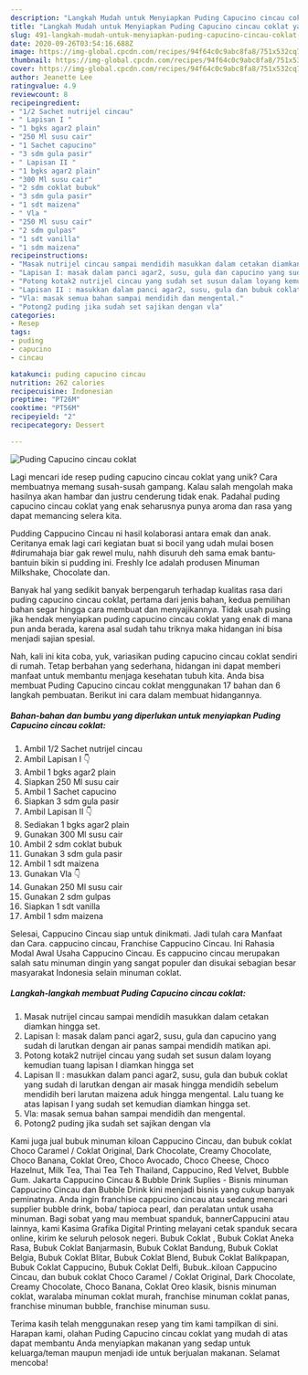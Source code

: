 ```yaml
---
description: "Langkah Mudah untuk Menyiapkan Puding Capucino cincau coklat yang Lezat"
title: "Langkah Mudah untuk Menyiapkan Puding Capucino cincau coklat yang Lezat"
slug: 491-langkah-mudah-untuk-menyiapkan-puding-capucino-cincau-coklat-yang-lezat
date: 2020-09-26T03:54:16.688Z
image: https://img-global.cpcdn.com/recipes/94f64c0c9abc8fa8/751x532cq70/puding-capucino-cincau-coklat-foto-resep-utama.jpg
thumbnail: https://img-global.cpcdn.com/recipes/94f64c0c9abc8fa8/751x532cq70/puding-capucino-cincau-coklat-foto-resep-utama.jpg
cover: https://img-global.cpcdn.com/recipes/94f64c0c9abc8fa8/751x532cq70/puding-capucino-cincau-coklat-foto-resep-utama.jpg
author: Jeanette Lee
ratingvalue: 4.9
reviewcount: 8
recipeingredient:
- "1/2 Sachet nutrijel cincau"
- " Lapisan I "
- "1 bgks agar2 plain"
- "250 Ml susu cair"
- "1 Sachet capucino"
- "3 sdm gula pasir"
- " Lapisan II "
- "1 bgks agar2 plain"
- "300 Ml susu cair"
- "2 sdm coklat bubuk"
- "3 sdm gula pasir"
- "1 sdt maizena"
- " Vla "
- "250 Ml susu cair"
- "2 sdm gulpas"
- "1 sdt vanilla"
- "1 sdm maizena"
recipeinstructions:
- "Masak nutrijel cincau sampai mendidih masukkan dalam cetakan diamkan hingga set."
- "Lapisan I: masak dalam panci agar2, susu, gula dan capucino yang sudah di larutkan dengan air panas sampai mendidih matikan api."
- "Potong kotak2 nutrijel cincau yang sudah set susun dalam loyang kemudian tuang lapisan I diamkan hingga set"
- "Lapisan II : masukkan dalam panci agar2, susu, gula dan bubuk coklat yang sudah di larutkan dengan air masak hingga mendidih sebelum mendidih beri larutan maizena aduk hingga mengental. Lalu tuang ke atas lapisan I yang sudah set kemudian diamkan hingga set."
- "Vla: masak semua bahan sampai mendidih dan mengental."
- "Potong2 puding jika sudah set sajikan dengan vla"
categories:
- Resep
tags:
- puding
- capucino
- cincau

katakunci: puding capucino cincau 
nutrition: 262 calories
recipecuisine: Indonesian
preptime: "PT26M"
cooktime: "PT56M"
recipeyield: "2"
recipecategory: Dessert

---
```



![Puding Capucino cincau coklat](https://img-global.cpcdn.com/recipes/94f64c0c9abc8fa8/751x532cq70/puding-capucino-cincau-coklat-foto-resep-utama.jpg)

Lagi mencari ide resep puding capucino cincau coklat yang unik? Cara membuatnya memang susah-susah gampang. Kalau salah mengolah maka hasilnya akan hambar dan justru cenderung tidak enak. Padahal puding capucino cincau coklat yang enak seharusnya punya aroma dan rasa yang dapat memancing selera kita.

Pudding Cappucino Cincau ni hasil kolaborasi antara emak dan anak. Ceritanya emak lagi cari kegiatan buat si bocil yang udah mulai bosen #dirumahaja biar gak rewel mulu, nahh disuruh deh sama emak bantu-bantuin bikin si pudding ini. Freshly Ice adalah produsen Minuman Milkshake, Chocolate dan.

Banyak hal yang sedikit banyak berpengaruh terhadap kualitas rasa dari puding capucino cincau coklat, pertama dari jenis bahan, kedua pemilihan bahan segar hingga cara membuat dan menyajikannya. Tidak usah pusing jika hendak menyiapkan puding capucino cincau coklat yang enak di mana pun anda berada, karena asal sudah tahu triknya maka hidangan ini bisa menjadi sajian spesial.


Nah, kali ini kita coba, yuk, variasikan puding capucino cincau coklat sendiri di rumah. Tetap berbahan yang sederhana, hidangan ini dapat memberi manfaat untuk membantu menjaga kesehatan tubuh kita. Anda bisa membuat Puding Capucino cincau coklat menggunakan 17 bahan dan 6 langkah pembuatan. Berikut ini cara dalam membuat hidangannya.

<!--inarticleads1-->

##### Bahan-bahan dan bumbu yang diperlukan untuk menyiapkan Puding Capucino cincau coklat:

1. Ambil 1/2 Sachet nutrijel cincau
1. Ambil  Lapisan I 👇
1. Ambil 1 bgks agar2 plain
1. Siapkan 250 Ml susu cair
1. Ambil 1 Sachet capucino
1. Siapkan 3 sdm gula pasir
1. Ambil  Lapisan II 👇
1. Sediakan 1 bgks agar2 plain
1. Gunakan 300 Ml susu cair
1. Ambil 2 sdm coklat bubuk
1. Gunakan 3 sdm gula pasir
1. Ambil 1 sdt maizena
1. Gunakan  Vla 👇
1. Gunakan 250 Ml susu cair
1. Gunakan 2 sdm gulpas
1. Siapkan 1 sdt vanilla
1. Ambil 1 sdm maizena


Selesai, Cappucino Cincau siap untuk dinikmati. Jadi tulah cara Manfaat dan Cara. cappucino cincau, Franchise Cappucino Cincau. Ini Rahasia Modal Awal Usaha Cappucino Cincau. Es cappucino cincau merupakan salah satu minuman dingin yang sangat populer dan disukai sebagian besar masyarakat Indonesia selain minuman coklat. 

<!--inarticleads2-->

##### Langkah-langkah membuat Puding Capucino cincau coklat:

1. Masak nutrijel cincau sampai mendidih masukkan dalam cetakan diamkan hingga set.
1. Lapisan I: masak dalam panci agar2, susu, gula dan capucino yang sudah di larutkan dengan air panas sampai mendidih matikan api.
1. Potong kotak2 nutrijel cincau yang sudah set susun dalam loyang kemudian tuang lapisan I diamkan hingga set
1. Lapisan II : masukkan dalam panci agar2, susu, gula dan bubuk coklat yang sudah di larutkan dengan air masak hingga mendidih sebelum mendidih beri larutan maizena aduk hingga mengental. Lalu tuang ke atas lapisan I yang sudah set kemudian diamkan hingga set.
1. Vla: masak semua bahan sampai mendidih dan mengental.
1. Potong2 puding jika sudah set sajikan dengan vla


Kami juga jual bubuk minuman kiloan Cappucino Cincau, dan bubuk coklat Choco Caramel / Coklat Original, Dark Chocolate, Creamy Chocolate, Choco Banana, Coklat Oreo, Choco Avocado, Choco Cheese, Choco Hazelnut, Milk Tea, Thai Tea Teh Thailand, Cappucino, Red Velvet, Bubble Gum. Jakarta Cappucino Cincau &amp; Bubble Drink Suplies - Bisnis minuman Cappucino Cincau dan Bubble Drink kini menjadi bisnis yang cukup banyak peminatnya. Anda ingin franchise cappucino cincau atau sedang mencari supplier bubble drink, boba/ tapioca pearl, dan peralatan untuk usaha minuman. Bagi sobat yang mau membuat spanduk, bannerCappucini atau lainnya, kami Kasima Grafika Digital Printing melayani cetak spanduk secara online, kirim ke seluruh pelosok negeri. Bubuk Coklat , Bubuk Coklat Aneka Rasa, Bubuk Coklat Banjarmasin, Bubuk Coklat Bandung, Bubuk Coklat Belgia, Bubuk Coklat Blitar, Bubuk Coklat Blend, Bubuk Coklat Balikpapan, Bubuk Coklat Cappucino, Bubuk Coklat Delfi, Bubuk..kiloan Cappucino Cincau, dan bubuk coklat Choco Caramel / Coklat Original, Dark Chocolate, Creamy Chocolate, Choco Banana, Coklat Oreo klasik, bisnis minuman coklat, waralaba minuman coklat murah, franchise minuman coklat panas, franchise minuman bubble, franchise minuman susu. 

Terima kasih telah menggunakan resep yang tim kami tampilkan di sini. Harapan kami, olahan Puding Capucino cincau coklat yang mudah di atas dapat membantu Anda menyiapkan makanan yang sedap untuk keluarga/teman maupun menjadi ide untuk berjualan makanan. Selamat mencoba!
